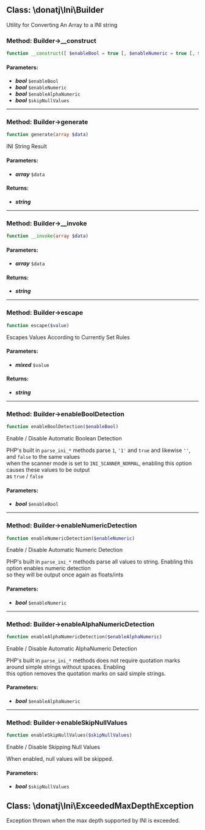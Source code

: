 ## Class: \donatj\Ini\Builder

Utility for Converting An Array to a INI string

### Method: Builder->__construct

```php
function __construct([ $enableBool = true [, $enableNumeric = true [, $enableAlphaNumeric = true [, $skipNullValues = false]]]])
```

#### Parameters:

- ***bool*** `$enableBool`
- ***bool*** `$enableNumeric`
- ***bool*** `$enableAlphaNumeric`
- ***bool*** `$skipNullValues`

---

### Method: Builder->generate

```php
function generate(array $data)
```

INI String Result

#### Parameters:

- ***array*** `$data`

#### Returns:

- ***string***

---

### Method: Builder->__invoke

```php
function __invoke(array $data)
```

#### Parameters:

- ***array*** `$data`

#### Returns:

- ***string***

---

### Method: Builder->escape

```php
function escape($value)
```

Escapes Values According to Currently Set Rules

#### Parameters:

- ***mixed*** `$value`

#### Returns:

- ***string***

---

### Method: Builder->enableBoolDetection

```php
function enableBoolDetection($enableBool)
```

Enable / Disable Automatic Boolean Detection  
  
PHP's built in `parse_ini_*` methods parse `1`, `'1'` and `true` and likewise `''`, and `false` to the same values  
when the scanner mode is set to `INI_SCANNER_NORMAL`, enabling this option causes these values to be output  
as `true` / `false`

#### Parameters:

- ***bool*** `$enableBool`

---

### Method: Builder->enableNumericDetection

```php
function enableNumericDetection($enableNumeric)
```

Enable / Disable Automatic Numeric Detection  
  
PHP's built in `parse_ini_*` methods parse all values to string. Enabling this option enables numeric detection  
so they will be output once again as floats/ints

#### Parameters:

- ***bool*** `$enableNumeric`

---

### Method: Builder->enableAlphaNumericDetection

```php
function enableAlphaNumericDetection($enableAlphaNumeric)
```

Enable / Disable Automatic AlphaNumeric Detection  
  
PHP's built in `parse_ini_*` methods does not require quotation marks around simple strings without spaces. Enabling  
this option removes the quotation marks on said simple strings.

#### Parameters:

- ***bool*** `$enableAlphaNumeric`

---

### Method: Builder->enableSkipNullValues

```php
function enableSkipNullValues($skipNullValues)
```

Enable / Disable Skipping Null Values  
  
When enabled, null values will be skipped.

#### Parameters:

- ***bool*** `$skipNullValues`

## Class: \donatj\Ini\ExceededMaxDepthException

Exception thrown when the max depth supported by INI is exceeded.